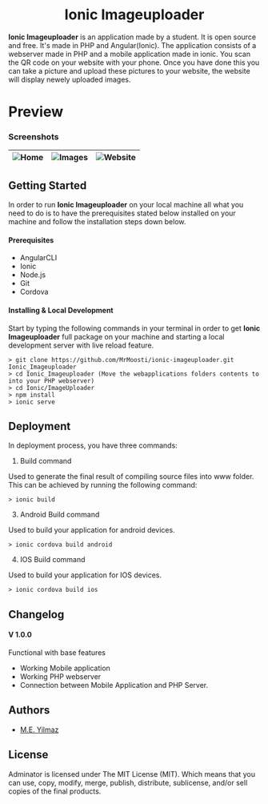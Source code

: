 <h1  align="center">Ionic Imageuploader</h1>

**Ionic Imageuploader** is an application made by a student. It is open source and free. It's made in PHP and Angular(Ionic). The application consists of a webserver made in PHP and a mobile application made in ionic. You scan the QR code on your website with your phone. Once you have done this you can take a picture and upload these pictures to your website, the website will display newely uploaded images.

# Preview

### Screenshots

| ![Home](https://i.imgur.com/q3EMxYO.png) | ![Images](https://i.imgur.com/x5hEmn4.png) | ![Website](https://i.imgur.com/SjiL3tb.png) |
| ---------------------------------------- | ----------------------------------------------- | --------------------------------------- |


## Getting Started

In order to run **Ionic Imageuploader** on your local machine all what you need to do is to have the prerequisites stated below installed on your machine and follow the installation steps down below.

#### Prerequisites

- AngularCLI
- Ionic
- Node.js
- Git
- Cordova

#### Installing & Local Development

Start by typing the following commands in your terminal in order to get **Ionic Imageuploader** full package on your machine and starting a local development server with live reload feature.

```
> git clone https://github.com/MrMoosti/ionic-imageuploader.git Ionic_Imageuploader
> cd Ionic_Imageuploader (Move the webapplications folders contents to into your PHP webserver)
> cd Ionic/ImageUploader
> npm install
> ionic serve
```

## Deployment

In deployment process, you have three commands:

1. Build command

Used to generate the final result of compiling source files into www folder. This can be achieved by running the following command:

```
> ionic build
```

3. Android Build command

Used to build your application for android devices.

```
> ionic cordova build android
```

4. IOS Build command

Used to build your application for IOS devices.

```
> ionic cordova build ios
```

## Changelog

#### V 1.0.0

Functional with base features

- Working Mobile application
- Working PHP webserver
- Connection between Mobile Application and PHP Server.

## Authors

- [M.E. Yilmaz](https://www.meyilmaz.com)

## License

Adminator is licensed under The MIT License (MIT). Which means that you can use, copy, modify, merge, publish, distribute, sublicense, and/or sell copies of the final products.
